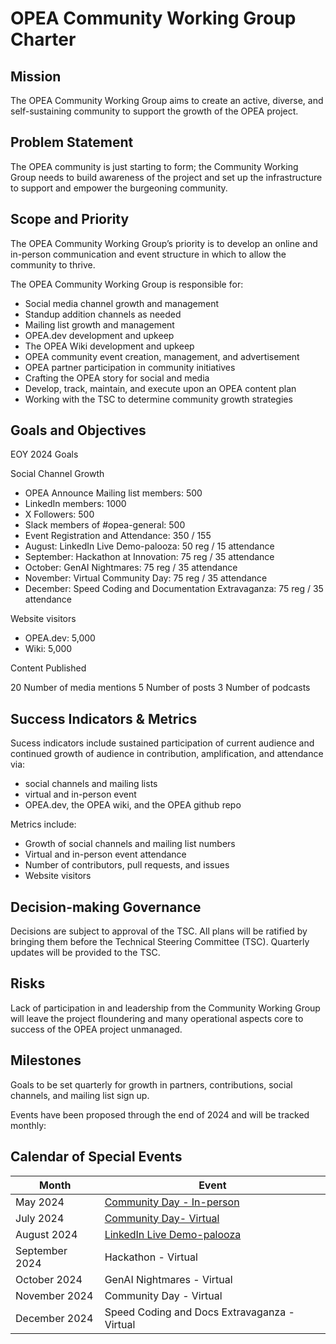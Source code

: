 # OPEA Community Working Group Charter

## Mission 

The OPEA Community Working Group aims to create an active, diverse, and self-sustaining community to support the growth of the OPEA project. 

## Problem Statement 

The OPEA community is just starting to form; the Community Working Group needs to build awareness of the project and set up the infrastructure to support and empower the burgeoning community. 

## Scope and Priority 

The OPEA Community Working Group’s priority is to develop an online and in-person communication and event structure in which to allow the community to thrive.  

 The OPEA Community Working Group is responsible for:  

- Social media channel growth and management 
- Standup addition channels as needed 
- Mailing list growth and management 
- OPEA.dev development and upkeep 
- The OPEA Wiki development and upkeep 
- OPEA community event creation, management, and advertisement 
- OPEA partner participation in community initiatives 
- Crafting the OPEA story for social and media 
- Develop, track, maintain, and execute upon an OPEA content plan 
- Working with the TSC to determine community growth strategies 

## Goals and Objectives 

EOY 2024 Goals 

Social Channel Growth 

- OPEA Announce Mailing list members: 500
- LinkedIn members: 1000
- X Followers: 500
- Slack members of #opea-general: 500
- Event Registration and Attendance: 350 / 155
- August: LinkedIn Live Demo-palooza: 50 reg / 15 attendance 
- September: Hackathon at Innovation: 75 reg / 35 attendance 
- October: GenAI Nightmares: 75 reg / 35 attendance 
- November: Virtual Community Day: 75 reg / 35 attendance 
- December: Speed Coding and Documentation Extravaganza:  75 reg / 35 attendance 

Website visitors 

- OPEA.dev: 5,000
- Wiki: 5,000 

Content Published 

20 Number of media mentions 
5 Number of posts 
3 Number of podcasts 

## Success Indicators & Metrics 

Sucess indicators include sustained participation of current audience and continued growth of audience in contribution, amplification, and attendance via: 

- social channels and mailing lists  
- virtual and in-person event 
- OPEA.dev, the OPEA wiki, and the OPEA github repo  

Metrics include: 

- Growth of social channels and mailing list numbers 
- Virtual and in-person event attendance 
- Number of contributors, pull requests, and issues 
- Website visitors 

## Decision-making Governance 

Decisions are subject to approval of the TSC. All plans will be ratified by bringing them before the Technical Steering Committee (TSC). Quarterly updates will be provided to the TSC.  

## Risks 

Lack of participation in and leadership from the Community Working Group will leave the project floundering and many operational aspects core to success of the OPEA project unmanaged. 

## Milestones 

Goals to be set quarterly for growth in partners, contributions, social channels, and mailing list sign up.  

Events have been proposed through the end of 2024 and will be tracked monthly:  

## Calendar of Special Events 

| Month         | Event     |
| ------------- | ------------- |
| May 2024 | [Community Day - In-person](https://wiki.lfaidata.foundation/display/DL/OPEA+Community+Days+-+May+14-15%2C+2024/) |
| July 2024 | [Community Day- Virtual](https://wiki.lfaidata.foundation/display/DL/OPEA+Community+Day+-+July+16th/)|
| August 2024 |[LinkedIn Live Demo-palooza](https://www.linkedin.com/events/genaiworkflowsolutionsforenterp7223710312330395650/theater/) |
| September 2024 | Hackathon - Virtual |
| October 2024 | GenAI Nightmares - Virtual |
| November 2024 | Community Day - Virtual |
| December 2024 | Speed Coding and Docs Extravaganza - Virtual |

 
